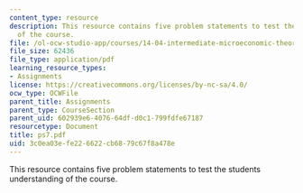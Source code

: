 ```yaml
---
content_type: resource
description: This resource contains five problem statements to test the students understanding
  of the course.
file: /ol-ocw-studio-app/courses/14-04-intermediate-microeconomic-theory-fall-2006/3c0ea03efe226622cb6879c67f8a478e_ps7.pdf
file_size: 62436
file_type: application/pdf
learning_resource_types:
- Assignments
license: https://creativecommons.org/licenses/by-nc-sa/4.0/
ocw_type: OCWFile
parent_title: Assignments
parent_type: CourseSection
parent_uid: 602939e6-4076-64df-d0c1-799fdfe67187
resourcetype: Document
title: ps7.pdf
uid: 3c0ea03e-fe22-6622-cb68-79c67f8a478e
---
```

This resource contains five problem statements to test the students understanding of the course.